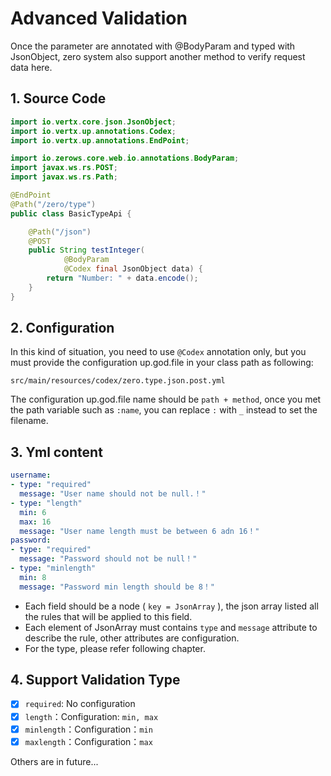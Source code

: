 # Advanced Validation

Once the parameter are annotated with @BodyParam and typed with JsonObject, zero system also support another method to
verify request data here.

## 1. Source Code

```java
import io.vertx.core.json.JsonObject;
import io.vertx.up.annotations.Codex;
import io.vertx.up.annotations.EndPoint;

import io.zerows.core.web.io.annotations.BodyParam;
import javax.ws.rs.POST;
import javax.ws.rs.Path;

@EndPoint
@Path("/zero/type")
public class BasicTypeApi {

    @Path("/json")
    @POST
    public String testInteger(
            @BodyParam
            @Codex final JsonObject data) {
        return "Number: " + data.encode();
    }
}
```

## 2. Configuration

In this kind of situation, you need to use `@Codex` annotation only, but you must provide the configuration up.god.file
in your class path as following:

```
src/main/resources/codex/zero.type.json.post.yml
```

The configuration up.god.file name should be `path + method`, once you met the path variable such as `:name`, you can
replace `:` with `_` instead to set the filename.

## 3. Yml content

```yaml
username:
- type: "required"
  message: "User name should not be null.！"
- type: "length"
  min: 6
  max: 16
  message: "User name length must be between 6 adn 16！"
password:
- type: "required"
  message: "Password should not be null！"
- type: "minlength"
  min: 8
  message: "Password min length should be 8！"
```

* Each field should be a node ( `key = JsonArray` ), the json array listed all the rules that will be applied to this
  field.
* Each element of JsonArray must contains `type` and `message` attribute to describe the rule, other attributes are
  configuration.
* For the type, please refer following chapter.

## 4. Support Validation Type

* [x] `required`: No configuration
* [x] `length`：Configuration: `min, max`
* [x] `minlength`：Configuration：`min`
* [x] `maxlength`：Configuration：`max`

Others are in future...